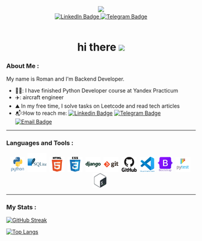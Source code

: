 <div id="header" align="center">
  <a href="https://github.com/RomanBespalov">
    <img src="https://media.giphy.com/media/LMt9638dO8dftAjtco/giphy.gif" width="100"/>
  </a>
</div>
<div id="badges" align="center">
  <a href="https://www.linkedin.com/in/roman-bespalov1997/">
    <img src="https://img.shields.io/badge/LinkedIn-blue?style=for-the-badge&logo=linkedin&logoColor=white" alt="LinkedIn Badge"/>
  </a>
  <a href="https://t.me/bespalovroman1997">
    <img src="https://img.shields.io/badge/Telegram-blue?style=for-the-badge&logo=Telegram&logoColor=white" alt="Telegram Badge"/>
  </a>
</div>
<div id="badges" align="center">
  <img src="https://komarev.com/ghpvc/?username=RomanBespalov&style=flat-square&color=blue" alt=""/>
</div>
<div align="center">
  <h1>
    hi there
    <img src="https://media.giphy.com/media/hvRJCLFzcasrR4ia7z/giphy.gif" width="30px"/>
  </h1>
</div>

### About Me :
My name is Roman and I'm Backend Developer.

- 👨‍🎓: I have finished Python Developer course at Yandex Practicum
- ✈️: aircraft engineer
- :mountain: In my free time, I solve tasks on Leetcode and read tech articles
- 📬:How to reach me: [![Linkedin Badge](https://img.shields.io/badge/-LinkedIn-blue?style=flat&logo=Linkedin&logoColor=white)](https://www.linkedin.com/in/roman-bespalov1997/)
[![Telegram Badge](https://img.shields.io/badge/-Telegram-blue?style=flat&logo=Telegram&logoColor=white)](https://t.me/bespalovroman1997)
[![Email Badge](https://img.shields.io/badge/Email-rbespalov.97@inbox.ru-blue?style)](mailto:rbespalov.97@inbox.ru)

---

### Languages and Tools :
<div align="center">
  <img src="https://github.com/devicons/devicon/blob/master/icons/python/python-original-wordmark.svg" title="python"  alt="python" width="40" height="40"/>&nbsp;
  <img src="https://github.com/devicons/devicon/blob/master/icons/sqlite/sqlite-original-wordmark.svg" title="sqlite"  alt="sqlite" width="50" height="50"/>&nbsp;
  <img src="https://github.com/devicons/devicon/blob/master/icons/html5/html5-original-wordmark.svg" title="html5"  alt="html5" width="40" height="40"/>&nbsp;
  <img src="https://github.com/devicons/devicon/blob/master/icons/css3/css3-original-wordmark.svg" title="css3"  alt="css3" width="40" height="40"/>&nbsp;
  <img src="https://github.com/devicons/devicon/blob/master/icons/django/django-plain-wordmark.svg" title="django"  alt="django" width="40" height="40"/>&nbsp;
  <img src="https://github.com/devicons/devicon/blob/master/icons/git/git-original-wordmark.svg" title="git"  alt="git" width="40" height="40"/>&nbsp;
  <img src="https://github.com/devicons/devicon/blob/master/icons/github/github-original-wordmark.svg" title="github"  alt="github" width="40" height="40"/>&nbsp;
  <img src="https://github.com/devicons/devicon/blob/master/icons/vscode/vscode-original-wordmark.svg" title="vscode"  alt="vscode" width="40" height="40"/>&nbsp;
  <img src="https://github.com/devicons/devicon/blob/master/icons/bootstrap/bootstrap-original-wordmark.svg" title="bootstrap"  alt="bootstrap" width="40" height="40"/>&nbsp;
  <img src="https://github.com/devicons/devicon/blob/master/icons/pytest/pytest-original-wordmark.svg" title="pytest"  alt="pytest" width="40" height="40"/>&nbsp;
  <img src="https://github.com/devicons/devicon/blob/master/icons/bash/bash-original.svg" title="pytest"  alt="pytest" width="40" height="40"/>&nbsp;
</div>

---

### My Stats :
[![GitHub Streak](http://github-readme-streak-stats.herokuapp.com?user=RomanBespalov&theme=dark&background=000000)](https://git.io/streak-stats)

[![Top Langs](https://github-readme-stats.vercel.app/api/top-langs/?username=RomanBespalov&layout=compact&theme=vision-friendly-dark)](https://github.com/anuraghazra/github-readme-stats)



<!--
**RomanBespalov/RomanBespalov** is a ✨ _special_ ✨ repository because its `README.md` (this file) appears on your GitHub profile.

Here are some ideas to get you started:

- 🔭 I’m currently working on ...
- 🌱 I’m currently learning ...
- 👯 I’m looking to collaborate on ...
- 🤔 I’m looking for help with ...
- 💬 Ask me about ...
- 📫 How to reach me: ...
- 😄 Pronouns: ...
- ⚡ Fun fact: ...
-->
